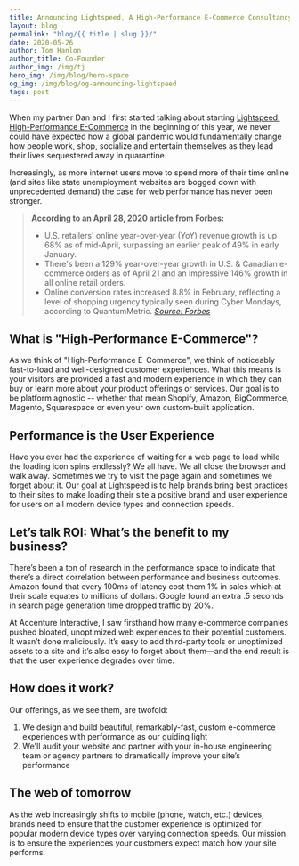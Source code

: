 ```yaml
---
title: Announcing Lightspeed, A High-Performance E-Commerce Consultancy
layout: blog
permalink: "blog/{{ title | slug }}/"
date: 2020-05-26
author: Tom Hanlon
author_title: Co-Founder
author_img: /img/tj
hero_img: /img/blog/hero-space
og_img: /img/blog/og-announcing-lightspeed
tags: post
---
```


When my partner Dan and I first started talking about starting [Lightspeed: High-Performance E-Commerce](/ "Lightspeed: High-Performance E-Commerce Homepage") in the beginning of this year, we never could have expected how a global pandemic would fundamentally change how people work, shop, socialize and entertain themselves as they lead their lives sequestered away in quarantine.

Increasingly, as more internet users move to spend more of their time online (and sites like state unemployment websites are bogged down with unprecedented demand) the case for web performance has never been stronger. 

> **According to an April 28, 2020 article from Forbes:** 
> * U.S. retailers' online year-over-year (YoY) revenue growth is up 68% as of mid-April, surpassing an earlier peak of 49% in early January.
> * There's been a 129% year-over-year growth in U.S. & Canadian e-commerce orders as of April 21 and an impressive 146% growth in all online retail orders.
> * Online conversion rates increased 8.8% in February, reflecting a level of shopping urgency typically seen during Cyber Mondays, according to QuantumMetric.
> <cite>[Source: Forbes](https://www.forbes.com/sites/louiscolumbus/2020/04/28/how-covid-19-is-transforming-e-commerce/#3c18c4d3544f "Forbes Article: How COVID-19 IS Transforming E-commerce")</cite>

## What is "High-Performance E-Commerce"?
As we think of "High-Performance E-Commerce", we think of noticeably fast-to-load and well-designed customer experiences. What this means is your visitors are provided a fast and modern experience in which they can buy or learn more about your product offerings or services. Our goal is to be platform agnostic -- whether that mean Shopify, Amazon, BigCommerce, Magento, Squarespace or even your own custom-built application.

## Performance is the User Experience
Have you ever had the experience of waiting for a web page to load while the loading icon spins endlessly? We all have. We all close the browser and walk away. Sometimes we try to visit the page again and sometimes we forget about it. Our goal at Lightspeed is to help brands bring best practices to their sites to make loading their site a positive brand and user experience for users on all modern device types and connection speeds. 

## Let’s talk ROI: What’s the benefit to my business?
There’s been a ton of research in the performance space to indicate that there’s a direct correlation between performance and business outcomes. Amazon found that every 100ms of latency cost them 1% in sales which at their scale equates to millions of dollars. Google found an extra .5 seconds in search page generation time dropped traffic by 20%.

At Accenture Interactive, I saw firsthand how many e-commerce companies pushed bloated, unoptimized web experiences to their potential customers. It wasn’t done maliciously. It’s easy to add third-party tools or unoptimized assets to a site and it’s also easy to forget about them&mdash;and the end result is that the user experience degrades over time. 

## How does it work?
Our offerings, as we see them, are twofold:  
1. We design and build beautiful, remarkably-fast, custom e-commerce experiences with performance as our guiding light
2. We'll audit your website and partner with your in-house engineering team or agency partners to dramatically improve your site’s performance

## The web of tomorrow
As the web increasingly shifts to mobile (phone, watch, etc.) devices, brands need to ensure that the customer experience is optimized for popular modern device types over varying connection speeds. Our mission is to ensure the experiences your customers expect match how your site performs. 

